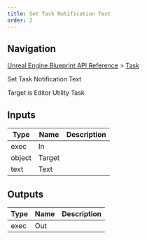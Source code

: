 ```yaml
---
title: Set Task Notification Text
order: 2
---
```

## Navigation

[Unreal Engine Blueprint API Reference](https://dev.epicgames.com/documentation/en-us/unreal-engine/BlueprintAPI) > [Task](https://dev.epicgames.com/documentation/en-us/unreal-engine/BlueprintAPI/Task)

Set Task Notification Text

Target is Editor Utility Task

## Inputs

| Type | Name | Description |
| --- | --- | --- |
| exec | In |  |
| object | Target |  |
| text | Text |  |

## Outputs

| Type | Name | Description |
| --- | --- | --- |
| exec | Out |  |
